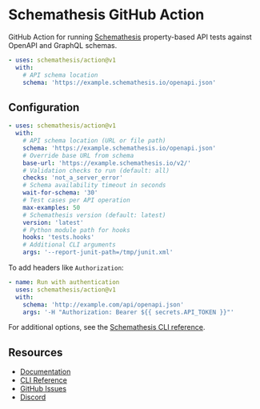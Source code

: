 # Schemathesis GitHub Action

GitHub Action for running [Schemathesis](https://github.com/schemathesis/schemathesis) property-based API tests against OpenAPI and GraphQL schemas.

```yaml
- uses: schemathesis/action@v1
  with:
    # API schema location
    schema: 'https://example.schemathesis.io/openapi.json'
```

## Configuration

```yaml
- uses: schemathesis/action@v1
  with:
    # API schema location (URL or file path)
    schema: 'https://example.schemathesis.io/openapi.json'
    # Override base URL from schema
    base-url: 'https://example.schemathesis.io/v2/'
    # Validation checks to run (default: all)
    checks: 'not_a_server_error'
    # Schema availability timeout in seconds
    wait-for-schema: '30'
    # Test cases per API operation
    max-examples: 50
    # Schemathesis version (default: latest)
    version: 'latest'
    # Python module path for hooks
    hooks: 'tests.hooks'
    # Additional CLI arguments
    args: '--report-junit-path=/tmp/junit.xml'
```

To add headers like `Authorization`:

```yaml
- name: Run with authentication
  uses: schemathesis/action@v1
  with:
    schema: 'http://example.com/api/openapi.json'
    args: '-H "Authorization: Bearer ${{ secrets.API_TOKEN }}"'
```

For additional options, see the [Schemathesis CLI reference](https://schemathesis.readthedocs.io/en/stable/reference/cli/).

## Resources

- [Documentation](https://schemathesis.readthedocs.io/en/stable/)
- [CLI Reference](https://schemathesis.readthedocs.io/en/stable/reference/cli/)
- [GitHub Issues](https://github.com/schemathesis/schemathesis/issues)
- [Discord](https://discord.gg/R9ASRAmHnA)

